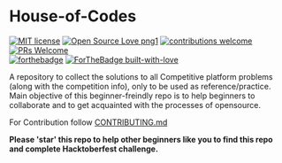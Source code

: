 # House-of-Codes
[![MIT license](https://img.shields.io/badge/License-MIT-blue.svg)](https://lbesson.mit-license.org/)
[![Open Source Love png1](https://badges.frapsoft.com/os/v1/open-source.png?v=103)](https://github.com/ellerbrock/open-source-badges/)
[![contributions welcome](https://img.shields.io/badge/contributions-welcome-brightgreen.svg?style=flat)](https://github.com/dwyl/esta/issues)
[![PRs Welcome](https://img.shields.io/badge/PRs-welcome-brightgreen.svg?style=flat-square)](http://makeapullrequest.com)   
[![forthebadge](https://forthebadge.com/images/badges/powered-by-coffee.svg)](https://forthebadge.com)
[![ForTheBadge built-with-love](http://ForTheBadge.com/images/badges/built-with-love.svg)](https://GitHub.com/Naereen/)
<!-- 
https://github.com/dwyl/repo-badges
https://github.com/Naereen/badges
-->

A repository to collect the solutions to all Competitive platform problems (along with the competition info), only to be used as reference/practice. Main objective of this beginner-freindly repo is to help beginners to collaborate and to get acquainted with the processes of opensource.

For Contribution follow [CONTRIBUTING.md](https://github.com/thepurpleowl/House-of-Codes/blob/master/CONTRIBUTING.md)

**Please 'star' this repo to help other beginners like you to find this repo and complete Hacktoberfest challenge.**
